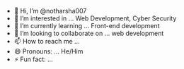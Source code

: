 - 👋 Hi, I’m @notharsha007
- 👀 I’m interested in ... Web Development, Cyber Security
- 🌱 I’m currently learning ... Front-end development
- 💞️ I’m looking to collaborate on ... web development
- 📫 How to reach me ... 
- 😄 Pronouns: ... He/Him
- ⚡ Fun fact: ...

<!---
notharsha007/notharsha007 is a ✨ special ✨ repository because its `README.md` (this file) appears on your GitHub profile.
You can click the Preview link to take a look at your changes.
--->
